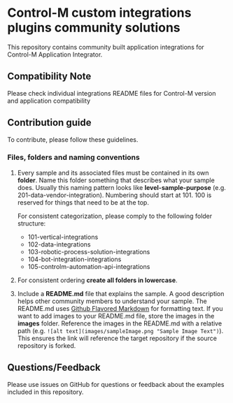 # Control-M custom integrations plugins community solutions

This repository contains community built application integrations for Control-M Application Integrator.  

## Compatibility Note

Please check individual integrations README files for Control-M version and application compatibility 

## Contribution guide
To contribute, please follow these guidelines.

### Files, folders and naming conventions
1. Every sample and its associated files must be contained in its own **folder**. Name this folder something that describes what your sample does. Usually this naming pattern looks like **level-sample-purpose** (e.g. 201-data-vendor-integration). Numbering should start at 101. 100 is reserved for things that need to be at the top.

      For consistent categorization, please comply to the following folder structure:
      + 101-vertical-integrations
      + 102-data-integrations
      + 103-robotic-process-solution-integrations
      + 104-bot-integration-integrations
      + 105-controlm-automation-api-integrations

2. For consistent ordering **create all folders in lowercase**.
3. Include a **README.md** file that explains the sample. A good description helps other community members to understand your sample. The README.md uses [Github Flavored Markdown](https://guides.github.com/features/mastering-markdown/) for formatting text. If you want to add images to your README.md file, store the images in the **images** folder. Reference the images in the README.md with a relative path (e.g. `![alt text](images/sampleImage.png "Sample Image Text")`). This ensures the link will reference the target repository if the source repository is forked.

## Questions/Feedback
Please use issues on GitHub for questions or feedback about the examples included in this repository.
